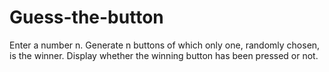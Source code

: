 # Guess-the-button
Enter a number n. Generate n buttons of which only one, randomly chosen, is the winner. Display whether the winning button has been pressed or not.

